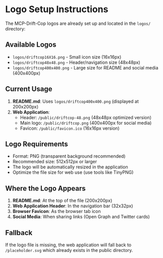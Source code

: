 # Logo Setup Instructions

The MCP-Drift-Cop logos are already set up and located in the `logos/` directory:

## Available Logos
- `logos/driftcop16X16.png` - Small icon size (16x16px)
- `logos/driftcop48x48.png` - Header/navigation size (48x48px)
- `logos/driftcop400x400.png` - Large size for README and social media (400x400px)

## Current Usage
1. **README.md**: Uses `logos/driftcop400x400.png` (displayed at 200x200px)
2. **Web Application**: 
   - Header: `/public/driftcop-48.png` (48x48px optimized version)
   - Main logo: `/public/driftcop.png` (400x400px for social media)
   - Favicon: `/public/favicon.ico` (16x16px version)

## Logo Requirements
- Format: PNG (transparent background recommended)
- Recommended size: 512x512px or larger
- The logo will be automatically resized in the application
- Optimize the file size for web use (use tools like TinyPNG)

## Where the Logo Appears
1. **README.md**: At the top of the file (200x200px)
2. **Web Application Header**: In the navigation bar (32x32px)
3. **Browser Favicon**: As the browser tab icon
4. **Social Media**: When sharing links (Open Graph and Twitter cards)

## Fallback
If the logo file is missing, the web application will fall back to `/placeholder.svg` which already exists in the public directory.